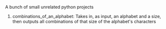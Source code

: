A bunch of small unrelated python projects

1. combinations_of_an_alphabet:
   Takes in, as input, an alphabet and a size, then outputs all combinations of that size of the alphabet's characters
